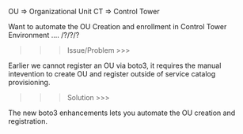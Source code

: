 OU => Organizational Unit 
CT => Control Tower

Want to automate the OU Creation and enrollment in Control Tower Environment .... /?/?/?

>>> Issue/Problem >>>

Earlier we cannot register an OU via boto3, it requires the manual intevention to create OU and register outside of service catalog provisioning.

>>> Solution >>>

The new boto3 enhancements lets you automate the OU creation and registration.
